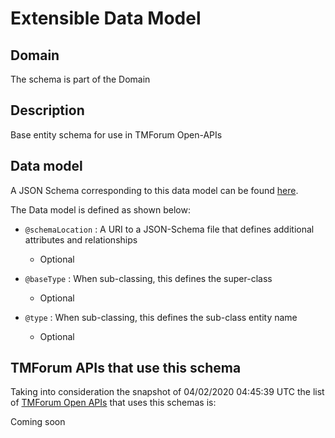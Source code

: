 # Extensible Data Model

## Domain

The  schema is part of the  Domain

## Description

Base entity schema for use in TMForum Open-APIs

## Data model

A JSON Schema corresponding to this data model can be found
[here](https://github.com/tmforum-rand/schemas/blob/candidates/Common/Extensible.schema.json).

The Data model is defined as shown below:
- `@schemaLocation` : A URI to a JSON-Schema file that defines additional attributes and relationships

  - Optional

- `@baseType` : When sub-classing, this defines the super-class

  - Optional

- `@type` : When sub-classing, this defines the sub-class entity name

  - Optional





## TMForum APIs that use this schema

Taking into consideration the snapshot of 04/02/2020 04:45:39 UTC the list of [TMForum Open APIs](https://www.tmforum.org/open-apis/) that uses this schemas is:

Coming soon